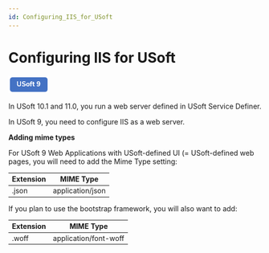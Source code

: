 ```yaml
---
id: Configuring_IIS_for_USoft
---
```


# Configuring IIS for USoft

![](./assets/cfd83d5b-076b-4cf0-91f2-23270b0d7266.png)



In USoft 10.1 and 11.0, you run a web server defined in USoft Service Definer.

In USoft 9, you need to configure IIS as a web server.

**Adding mime types**

For USoft 9 Web Applications with USoft-defined UI (= USoft-defined web pages, you will need to add the Mime Type setting:

|**Extension**|**MIME Type**|
|--------|--------|
|.json   |application/json|



If you plan to use the bootstrap framework, you will also want to add:

|**Extension**|**MIME Type**|
|--------|--------|
|.woff   |application/font-woff|